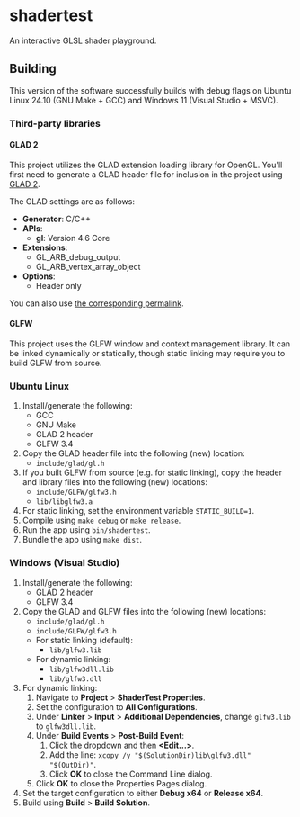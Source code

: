 # shadertest
An interactive GLSL shader playground.

## Building
This version of the software successfully builds with debug flags on Ubuntu Linux 24.10 (GNU Make + GCC) and Windows 11 (Visual Studio + MSVC).

### Third-party libraries

#### GLAD 2
This project utilizes the GLAD extension loading library for OpenGL. You'll first need to generate a GLAD header file for inclusion in the project using [GLAD 2](https://gen.glad.sh).

The GLAD settings are as follows:
- **Generator**: C/C++
- **APIs**:
  - **gl**: Version 4.6 Core
- **Extensions**:
  - GL_ARB_debug_output
  - GL_ARB_vertex_array_object
- **Options**:
  - Header only

You can also use [the corresponding permalink](https://gen.glad.sh/#generator=c&api=gl%3D4.6&profile=gl%3Dcore%2Cgles1%3Dcommon&extensions=GL_ARB_debug_output%2CGL_ARB_vertex_array_object&options=HEADER_ONLY).

#### GLFW
This project uses the GLFW window and context management library. It can be linked dynamically or statically, though static linking may require you to build GLFW from source.

### Ubuntu Linux
1. Install/generate the following:
   - GCC
   - GNU Make
   - GLAD 2 header
   - GLFW 3.4
1. Copy the GLAD header file into the following (new) location:
   - `include/glad/gl.h`
1. If you built GLFW from source (e.g. for static linking), copy the header and library files into the following (new) locations:
   - `include/GLFW/glfw3.h`
   - `lib/libglfw3.a`
1. For static linking, set the environment variable `STATIC_BUILD=1`.
1. Compile using `make debug` or `make release`.
1. Run the app using `bin/shadertest`.
1. Bundle the app using `make dist`.

### Windows (Visual Studio)
1. Install/generate the following:
   - GLAD 2 header
   - GLFW 3.4
1. Copy the GLAD and GLFW files into the following (new) locations:
   - `include/glad/gl.h`
   - `include/GLFW/glfw3.h`
   - For static linking (default):
     - `lib/glfw3.lib`
   - For dynamic linking:
     - `lib/glfw3dll.lib`
     - `lib/glfw3.dll`
1. For dynamic linking:   1. Navigate to **Project** > **ShaderTest Properties**.
   1. Set the configuration to **All Configurations**.
   1. Under **Linker** > **Input** > **Additional Dependencies**, change `glfw3.lib` to `glfw3dll.lib`.
   1. Under **Build Events** > **Post-Build Event**:
      1. Click the dropdown and then **<Edit...>**.
      1. Add the line: `xcopy /y "$(SolutionDir)lib\glfw3.dll" "$(OutDir)"`.
      1. Click **OK** to close the Command Line dialog.
   1. Click **OK** to close the Properties Pages dialog.
1. Set the target configuration to either **Debug x64** or **Release x64**.
1. Build using **Build** > **Build Solution**.
